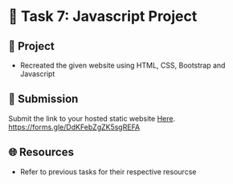 
# **:star2: Task 7: Javascript Project**

## **:pushpin: Project**  
- Recreated the given website using HTML, CSS, Bootstrap and Javascript<br />

## **📂 Submission**
Submit the link to your hosted static website [Here](https://forms.gle/DdKFebZgZK5sgREFA).</br>
https://forms.gle/DdKFebZgZK5sgREFA


## **🌐 Resources**
 - Refer to previous tasks for their respective resourcse
